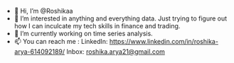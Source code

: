 - 👋 Hi, I’m @Roshikaa
- 👀 I’m interested in anything and everything data. Just trying to figure out how I can inculcate my tech skills in finance and trading.  
- 🌱 I’m currently working on time series analysis. 
- 📫 You can reach me :
LinkedIn: https://www.linkedin.com/in/roshika-arya-614092189/
Inbox: roshika.arya21@gmail.com

